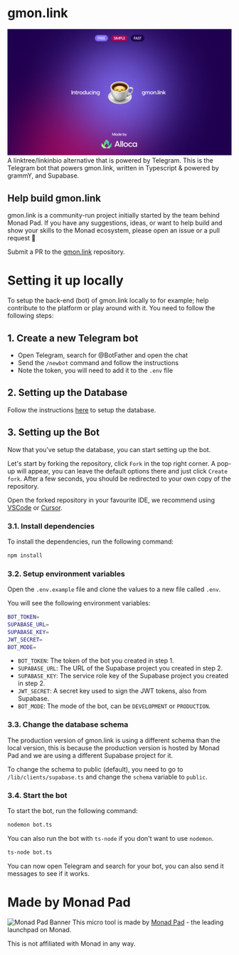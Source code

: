 # gmon.link
![gmon.link introduction banner](https://github.com/Monad-Pad/gmon.link/blob/main/public/assets/gmon-introduction.png)
A linktree/linkinbio alternative that is powered by Telegram. This is the Telegram bot that powers gmon.link, written in Typescript & powered by grammY, and Supabase.

## Help build gmon.link
gmon.link is a community-run project initially started by the team behind Monad Pad. If you have any suggestions, ideas, or want to help build and show your skills to the Monad ecosystem, please open an issue or a pull request 💜

Submit a PR to the [gmon.link](https://github.com/Monad-Pad/gmon.link) repository.

# Setting it up locally
To setup the back-end (bot) of gmon.link locally to for example; help contribute to the platform or play around with it. You need to follow the following steps:

## 1. Create a new Telegram bot
- Open Telegram, search for @BotFather and open the chat
- Send the `/newbot` command and follow the instructions
- Note the token, you will need to add it to the `.env` file

## 2. Setting up the Database
Follow the instructions [here](https://github.com/Monad-Pad/gmon.link?tab=readme-ov-file#1-setting-up-the-database) to setup the database.

## 3. Setting up the Bot
Now that you've setup the database, you can start setting up the bot.

Let's start by forking the repository, click `Fork` in the top right corner. A pop-up will appear, you can leave the default options there and just click `Create fork`. After a few seconds, you should be redirected to your own copy of the repository.

Open the forked repository in your favourite IDE, we recommend using [VSCode](https://code.visualstudio.com/) or [Cursor](https://cursor.com/).

### 3.1. Install dependencies
To install the dependencies, run the following command:
```bash
npm install
```

### 3.2. Setup environment variables
Open the `.env.example` file and clone the values to a new file called `.env`.

You will see the following environment variables:
```bash
BOT_TOKEN=
SUPABASE_URL=
SUPABASE_KEY=
JWT_SECRET=
BOT_MODE=
```

- `BOT_TOKEN`: The token of the bot you created in step 1.
- `SUPABASE_URL`: The URL of the Supabase project you created in step 2.
- `SUPABASE_KEY`: The service role key of the Supabase project you created in step 2.
- `JWT_SECRET`: A secret key used to sign the JWT tokens, also from Supabase.
- `BOT_MODE`: The mode of the bot, can be `DEVELOPMENT` or `PRODUCTION`.

### 3.3. Change the database schema
The production version of gmon.link is using a different schema than the local version, this is because the production version is hosted by Monad Pad and we are using a different Supabase project for it.

To change the schema to public (default), you need to go to `/lib/clients/supabase.ts` and change the `schema` variable to `public`.

### 3.4. Start the bot
To start the bot, run the following command:
```bash
nodemon bot.ts
```

You can also run the bot with `ts-node` if you don't want to use `nodemon`.
```bash
ts-node bot.ts
```

You can now open Telegram and search for your bot, you can also send it messages to see if it works.

# Made by Monad Pad
![Monad Pad Banner](https://github.com/Monad-Pad/gmon.link/raw/main/public/assets/monadpad-image.png)
This micro tool is made by [Monad Pad](https://www.monadpad.xyz) - the leading launchpad on Monad.

This is not affiliated with Monad in any way.